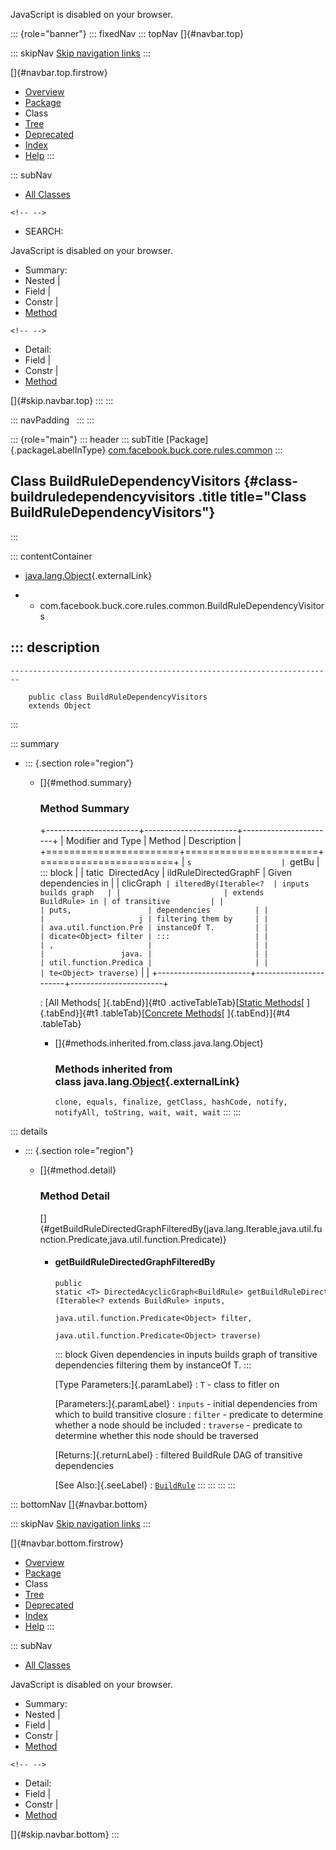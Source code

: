 <div>

JavaScript is disabled on your browser.

</div>

::: {role="banner"}
::: fixedNav
::: topNav
[]{#navbar.top}

::: skipNav
[Skip navigation links](#skip.navbar.top "Skip navigation links")
:::

[]{#navbar.top.firstrow}

-   [Overview](../../../../../../index.html)
-   [Package](package-summary.html)
-   Class
-   [Tree](package-tree.html)
-   [Deprecated](../../../../../../deprecated-list.html)
-   [Index](../../../../../../index-all.html)
-   [Help](../../../../../../help-doc.html)
:::

::: subNav
-   [All Classes](../../../../../../allclasses.html)

```{=html}
<!-- -->
```
-   SEARCH:

<div>

<div>

JavaScript is disabled on your browser.

</div>

</div>

<div>

-   Summary: 
-   Nested \| 
-   Field \| 
-   Constr \| 
-   [Method](#method.summary)

```{=html}
<!-- -->
```
-   Detail: 
-   Field \| 
-   Constr \| 
-   [Method](#method.detail)

</div>

[]{#skip.navbar.top}
:::
:::

::: navPadding
 
:::
:::

::: {role="main"}
::: header
::: subTitle
[Package]{.packageLabelInType} [com.facebook.buck.core.rules.common](package-summary.html)
:::

## Class BuildRuleDependencyVisitors {#class-buildruledependencyvisitors .title title="Class BuildRuleDependencyVisitors"}
:::

::: contentContainer
-   [java.lang.Object](http://docs.oracle.com/javase/7/docs/api/java/lang/Object.html?is-external=true "class or interface in java.lang"){.externalLink}

-   -   com.facebook.buck.core.rules.common.BuildRuleDependencyVisitors

::: description
-   

    ------------------------------------------------------------------------

        public class BuildRuleDependencyVisitors
        extends Object
:::

::: summary
-   ::: {.section role="region"}
    -   []{#method.summary}

        ### Method Summary

        +-----------------------+-----------------------+-----------------------+
        | Modifier and Type     | Method                | Description           |
        +=======================+=======================+=======================+
        | `s                    | `getBu                | ::: block             |
        | tatic <T> DirectedAcy | ildRuleDirectedGraphF | Given dependencies in |
        | clicGraph<BuildRule>` | ilteredBy​(Iterable<?  | inputs builds graph   |
        |                       | extends BuildRule> in | of transitive         |
        |                       | puts,                 | dependencies          |
        |                       |                     j | filtering them by     |
        |                       | ava.util.function.Pre | instanceOf T.         |
        |                       | dicate<Object> filter | :::                   |
        |                       | ,                     |                       |
        |                       |                 java. |                       |
        |                       | util.function.Predica |                       |
        |                       | te<Object> traverse)` |                       |
        +-----------------------+-----------------------+-----------------------+

        : [All Methods[ ]{.tabEnd}]{#t0 .activeTableTab}[[Static
        Methods](javascript:show(1);)[ ]{.tabEnd}]{#t1
        .tableTab}[[Concrete
        Methods](javascript:show(8);)[ ]{.tabEnd}]{#t4 .tableTab}

        -   []{#methods.inherited.from.class.java.lang.Object}

            ### Methods inherited from class java.lang.[Object](http://docs.oracle.com/javase/7/docs/api/java/lang/Object.html?is-external=true "class or interface in java.lang"){.externalLink}

            `clone, equals, finalize, getClass, hashCode, notify, notifyAll, toString, wait, wait, wait`
    :::
:::

::: details
-   ::: {.section role="region"}
    -   []{#method.detail}

        ### Method Detail

        []{#getBuildRuleDirectedGraphFilteredBy(java.lang.Iterable,java.util.function.Predicate,java.util.function.Predicate)}

        -   #### getBuildRuleDirectedGraphFilteredBy

            ``` methodSignature
            public static <T> DirectedAcyclicGraph<BuildRule> getBuildRuleDirectedGraphFilteredBy​(Iterable<? extends BuildRule> inputs,
                                                                                                  java.util.function.Predicate<Object> filter,
                                                                                                  java.util.function.Predicate<Object> traverse)
            ```

            ::: block
            Given dependencies in inputs builds graph of transitive
            dependencies filtering them by instanceOf T.
            :::

            [Type Parameters:]{.paramLabel}
            :   `T` - class to fitler on

            [Parameters:]{.paramLabel}
            :   `inputs` - initial dependencies from which to build
                transitive closure
            :   `filter` - predicate to determine whether a node should
                be included
            :   `traverse` - predicate to determine whether this node
                should be traversed

            [Returns:]{.returnLabel}
            :   filtered BuildRule DAG of transitive dependencies

            [See Also:]{.seeLabel}
            :   [`BuildRule`](../BuildRule.html "interface in com.facebook.buck.core.rules")
    :::
:::
:::
:::

::: bottomNav
[]{#navbar.bottom}

::: skipNav
[Skip navigation links](#skip.navbar.bottom "Skip navigation links")
:::

[]{#navbar.bottom.firstrow}

-   [Overview](../../../../../../index.html)
-   [Package](package-summary.html)
-   Class
-   [Tree](package-tree.html)
-   [Deprecated](../../../../../../deprecated-list.html)
-   [Index](../../../../../../index-all.html)
-   [Help](../../../../../../help-doc.html)
:::

::: subNav
-   [All Classes](../../../../../../allclasses.html)

<div>

<div>

JavaScript is disabled on your browser.

</div>

</div>

<div>

-   Summary: 
-   Nested \| 
-   Field \| 
-   Constr \| 
-   [Method](#method.summary)

```{=html}
<!-- -->
```
-   Detail: 
-   Field \| 
-   Constr \| 
-   [Method](#method.detail)

</div>

[]{#skip.navbar.bottom}
:::

